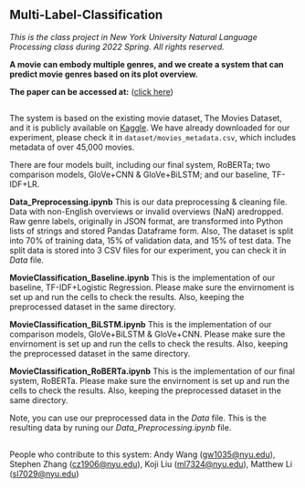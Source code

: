 ## Multi-Label-Classification

_This is the class project in New York University Natural Language Processing class during 2022 Spring. All rights reserved._

**A movie can embody multiple genres, and we create a system that can predict movie genres based on its plot overview.**

**The paper can be accessed at:** ([click here](https://drive.google.com/file/d/1Eh8ZDyB6aEgOvDdjTpPwRtkI3CpvSt9m/view?usp=sharing))

## 
The system is based on the existing movie dataset, The Movies Dataset, and it is publicly available on [Kaggle](https://www.kaggle.com/datasets/rounakbanik/the-movies-dataset?select=movies_metadata.csv). We have already downloaded for our experiment, please check it in `dataset/movies_metadata.csv`, which includes metadata of over 45,000 movies.


There are four models built, including our final system, RoBERTa; two comparison models, GloVe+CNN & GloVe+BiLSTM; and our baseline, TF-IDF+LR.

**Data_Preprocessing.ipynb**
This is our data preprocessing & cleaning file. Data with non-English overviews or invalid overviews (NaN) aredropped. Raw genre labels, originally in JSON
format, are transformed into Python lists of strings and stored Pandas Dataframe form. Also, The dataset is split into 70% of training data, 15% of validation data, and 15% of test data. The split data is stored into 3 CSV files for our experiment, you can check it in _Data_ file.

**MovieClassification_Baseline.ipynb**
This is the implementation of our baseline, TF-IDF+Logistic Regression. Please make sure the envirnoment is set up and run the cells to check the results. Also, keeping the preprocessed dataset in the same directory.

**MovieClassification_BiLSTM.ipynb**
This is the implementation of our comparison models, GloVe+BiLSTM & GloVe+CNN. Please make sure the envirnoment is set up and run the cells to check the results. Also, keeping the preprocessed dataset in the same directory.

**MovieClassification_RoBERTa.ipynb**
This is the implementation of our final system, RoBERTa. Please make sure the envirnoment is set up and run the cells to check the results. Also, keeping the preprocessed dataset in the same directory.

Note, you can use our preprocessed data in the _Data_ file. This is the resulting data by runing our _Data_Preprocessing.ipynb_ file.

##
People who contribute to this system: Andy Wang (gw1035@nyu.edu), Stephen Zhang (cz1906@nyu.edu), Koji Liu (ml7324@nyu.edu), Matthew Li (sl7029@nyu.edu)
